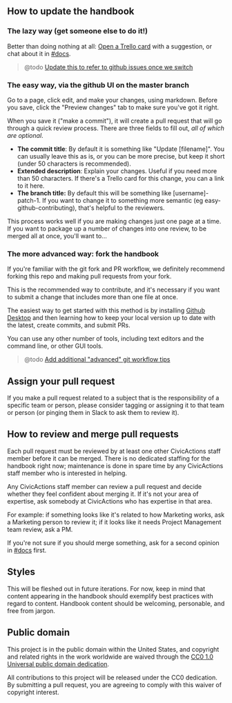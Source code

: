 
## How to update the handbook

### The lazy way (get someone else to do it!)

Better than doing nothing at all: [Open a Trello card](https://trello.com/b/ZKx6l4bC/civicactions-documentation-project) with a suggestion, or chat about it in [#docs](https://civicactions.slack.com/messages/docs/).  

> @todo [Update this to refer to github issues once we switch](https://trello.com/c/Kxf3ER8i/98-move-issue-tracking-for-this-repo-to-issues)

### The easy way, via the github UI on the master branch

Go to a page, click edit, and make your changes, using markdown.  Before you save, click the "Preview changes" tab to make sure you've got it right. 

When you save it ("make a commit"), it will create a pull request that will go through a quick review process. There are three fields to fill out, _all of which are optional_.

* **The commit title**: By default it is something like "Update [filename]".  You can usually leave this as is, or you can be more precise, but keep it short (under 50 characters is recommended).
* **Extended description**: Explain your changes. Useful if you need more than 50 characters. If there's a Trello card for this change, you can a link to it here. 
* **The branch title:** By default this will be something like [username]-patch-1.  If you want to change it to something more semantic (eg easy-github-contributing),  that's helpful to the reviewers.  

This process works well if you are making changes just one page at a time.  If you want to package up a number of changes into one review, to be merged all at once, you'll want to... 

### The more advanced way: fork the handbook

If you're familiar with the git fork and PR workflow, we definitely recommend forking this repo and making pull requests from your fork. 

This is the recommended way to contribute, and it's necessary if you want to submit a change that includes more than one file at once.

The easiest way to get started with this method is by installing [Github Desktop](https://desktop.github.com/) and then learning how to keep your local version up to date with the latest, create commits, and submit PRs. 

You can use any other number of tools, including text editors and the command line, or other GUI tools.  

> @todo [Add additional "advanced" git workflow tips](https://trello.com/c/Bhxio8eo/99-add-some-more-advanced-git-workflow-documentation-or-point-to-external-documentation-in-contributing-md)

## Assign your pull request

If you make a pull request related to a subject that is the responsibility of a specific team or person, please consider tagging or assigning it to that team or person (or pinging them in Slack to ask them to review it).

## How to review and merge pull requests

Each pull request must be reviewed by at least one other CivicActions staff member before it can be merged. There is no dedicated staffing for the handbook right now; maintenance is done in spare time by any CivicActions staff member who is interested in helping.

Any CivicActions staff member can review a pull request and decide whether they feel confident about merging it. If it's not your area of expertise, ask somebody at CivicActions who has expertise in that area.

For example: if something looks like it's related to how Marketing works, ask a Marketing person to review it; if it looks like it needs Project Management team review, ask a PM.

If you're not sure if you should merge something, ask for a second opinion in [#docs](https://civicactions.slack.com/messages/docs/) first.

## Styles

This will be fleshed out in future iterations. For now, keep in mind that content appearing in the handbook should exemplify best practices with regard to content. Handbook content should be welcoming, personable, and free from jargon.

## Public domain

This project is in the public domain within the United States, and copyright and related rights in the work worldwide are waived through the [CC0 1.0 Universal public domain dedication](https://creativecommons.org/publicdomain/zero/1.0/).

All contributions to this project will be released under the CC0 dedication. By submitting a pull request, you are agreeing to comply with this waiver of copyright interest.
